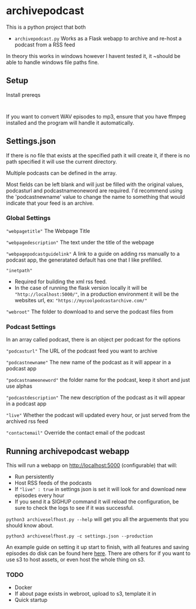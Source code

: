 # archivepodcast

This is a python project that both

- `archivepodcast.py` Works as a Flask webapp to archive and re-host a podcast from a RSS feed

In theory this works in windows however I havent tested it, it ~should be able to handle windows file paths fine.

## Setup

Install prereqs

```bash

```

```bash

```

If you want to convert WAV episodes to mp3, ensure that you have ffmpeg installed and the program will handle it automatically.

## Settings.json

If there is no file that exists at the specified path it will create it, if there is no path specified it will use the current directory.

Multiple podcasts can be defined in the array.

Most fields can be left blank and will just be filled with the original values, podcasturl and podcastnameoneword are required. I'd recommend using the 'podcastnewname' value to change the name to something that would indicate that your feed is an archive.

### Global Settings

`"webpagetitle"` The Webpage Title

`"webpagedescription"` The text under the title of the webpage

`"webpagepodcastguidelink"` A link to a guide on adding rss manually to a podcast app, the generatated default has one that I like prefilled.

`"inetpath"`

- Required for building the xml rss feed.
- In the case of running the flask version locally it will be `"http://localhost:5000/"`, in a production environment it will be the websites url, ex: `"https://mycoolpodcastarchive.com/"`

`"webroot"` The folder to download to and serve the podcast files from

### Podcast Settings

In an array called podcast, there is an object per podcast for the options

`"podcasturl"` The URL of the podcast feed you want to archive

`"podcastnewname"` The new name of the podcast as it will appear in a podcast app

`"podcastnameoneword"` the folder name for the podcast, keep it short and just use alphas

`"podcastdescription"` The new description of the podcast as it will appear in a podcast app

`"live"` Whether the podcast will updated every hour, or just served from the archived rss feed

`"contactemail"` Override the contact email of the podcast

## Running archivepodcast webapp

This will run a webapp on <http://localhost:5000> (configurable) that will:

- Run persistently
- Host RSS feeds of the podcasts
- If `"live" : true` in settings json is set it will look for and download new episodes every hour
- If you send it a SIGHUP command it will reload the configuration, be sure to check the logs to see if it was successful.

`python3 archiveselfhost.py --help` will get you all the arguements that you should know about.

`python3 archiveselfhost.py -c settings.json --production`

An example guide on setting it up start to finish, with all features and saving episodes do disk can be found here [here](README_local.md). There are others for if you want to use s3 to host assets, or even host the whole thing on s3.

### TODO

- Docker
- If about page exists in webroot, upload to s3, template it in
- Quick startup

